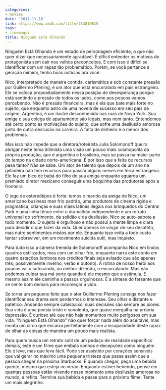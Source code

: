 ```yaml
---
categories:
- movies
date: '2017-11-16'
link: https://www.imdb.com/title/tt3810810
tags:
- cinemaqui
title: Ninguém Está Olhando
---
```


Ninguém Está Olhando é um estudo de personagem eficiente, o que não quer dizer que necessariamente agradável. É difícil entender os motivos do protagonista sem cair nos velhos preconceitos. E com isso é difícil se identificar com um rapaz tão problemático. Porém, se você pertence à geração mimimi, tenho boas notícias pra você.

Nico, interpretado de maneira contida, carismática e sob constante pressão por Guillermo Pfening, é um ator que está encurralado em país estrangeiro. Ele se coloca propositadamente nessa posição de desesperança porque está sentindo a pressão de todos os lados, como aos poucos vamos percebendo. Não é pressão financeira, mas é ela que bate mais forte no sujeito, que enquanto astro de uma novela de sucesso em seu país de origem, Argentina, é um ilustre desconhecido nas ruas de Nova York. Sua amiga e sua colega de apartamento são legais, mas nem tanto. Entendemos até certo ponto as motivações do sujeito, que sofre uma desilusão amorosa junto de outra desilusão na carreira. A falta de dinheiro é o menor dos problemas.

Mas isso não impede que a diretora/roteirista Julia Solomonoff queira abrigar neste tema intimista uma visão um pouco mais cosmopolita da própria produção, que é argentina e brasileira, mas se passa na maior parte do tempo na cidade norte-americana. É por isso que a falta de recursos pesa tanto? Não se sabe. Um ator de talento que depois de um ano na geladeira não tem recursos para passar alguns meses em terra estrangeira. Ele faz um bico de babá do filho de sua amiga enquanto aguarda um premiado diretor mexicano conseguir uma boquinha das produtoras após a fronteira.

O jogo de estereótipos é forte: temos o marido da amiga de Nico, um americano business man frio padrão, uma produtora de cinema rígida e pragmática, crianças e suas mães latinas ilegais nos brinquedos do Central Park e uma linha tênue entre o dramalhão independente e um retrato universal do sofrimento, da solidão e da desilusão. Nico se auto-sabota a todo momento. O sujeito é orgulhoso e não possui a mente limpa e clara para decidir o que fazer da vida. Quer apenas se vingar de seu desafeto, mas nutre sentimentos mistos por ele. Enquanto isso evita a todo custo tentar sobreviver, em um movimento suicida sutil, mas inquieto.

Para tudo isso a câmera tremida de Solomonoff acompanha Nico em lindos quadros estilizados, mas com um olhar frio, enquanto narra este conto em quatro estações (embora nos créditos finais seja avisado que são apenas três; possivelmente inverno, verão e outono). A rotina de nosso herói aos poucos vai o sufocando, ou melhor dizendo, o encurralando. Mas não podemos culpar sua má sorte quando é ele mesmo que a estimula. E mesmo assim ele caminha a passos orgulhosos. É a síntese do farsante que se sente bom demais para recomeçar a vida.

Se torna um pequeno feito que o ator Guillermo Pfening consiga nos fazer identificar seu drama sem perdermos o interesse. Seu olhar é distante e patético. Andando sempre cabisbaixo, suas decisões são sempre as piores. Sua vida é uma poesia triste e sonolenta, que quase mergulha na própria depressão. É curioso até que não haja momentos muito perigosos em sua vida. "Ninguém Está Olhando" não quer forçar nada além do aceitável, mas monta um circo que encaixa perfeitamente com a incapacidade deste rapaz de olhar as coisas de maneira um pouco mais realista.

Para quem busca um retrato sutil de um pedaço de realidade específico demais, este é um filme que embala sonhos e decepções como ninguém. Ele é leve, mas que leva fácil. Pode ser assistido por corações sensíveis que vai gerar no máximo uma pequena tristeza que passa assim que a pessoa chegar na próxima Starbucks. E quando chegar, peça uma bebida quente, mesmo que esteja no verão. Enquanto estiver bebendo, pense em quantas pessoas estão vivendo nesse momento uma desilusão amorosa no mundo, e reflita. Termine sua bebida e passe para o próximo filme. Tente um mais alegrinho.